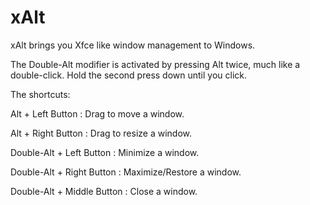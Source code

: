 xAlt
====

xAlt brings you Xfce like window management to Windows. 

The Double-Alt modifier is activated by pressing Alt twice, much like a double-click. Hold the second press down until you click.

The shortcuts:

Alt + Left Button : Drag to move a window.

Alt + Right Button : Drag to resize a window.

Double-Alt + Left Button : Minimize a window.

Double-Alt + Right Button : Maximize/Restore a window.

Double-Alt + Middle Button : Close a window.

